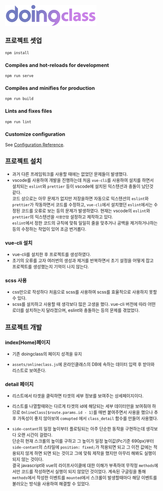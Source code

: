 <img src="/src/assets/imgs/logo_color.png" width="300">

## 프로젝트 셋업

```
npm install
```

### Compiles and hot-reloads for development

```
npm run serve
```

### Compiles and minifies for production

```
npm run build
```

### Lints and fixes files

```
npm run lint
```

### Customize configuration

See [Configuration Reference](https://cli.vuejs.org/config/).


## 프로젝트 설치
- 과거 다른 프레임워크를 사용할 때에는 없었던 문제들이 발생했다.
- vscode를 사용하여 개발을 진행하는데 처음 `vue-cli`를 사용하여 설치를 하면서 설치되는 `eslint`와 `prettier` 등이 vscode에 설치된 익스텐션과 충돌이 났던것 같다.  
코드 상으로는 아무 문제가 없지만 저장을하면 자동으로 익스텐션의 `eslint`와 `prettier`가 작동하면서 코드를 수정하고, `vue-cli`에서 설치했던 `eslint`에서는 수정된 코드를 오류로 보는 등의 문제가 발생하였다. 현재는 vscode의 `eslint`와 `prettier`의 익스텐션을 `사용안함` 설정하고 제작하고 있다.  
`eslint`에서 정한 코드의 규칙에 맞춰 일일히 줄을 맞추거나 공백을 제거하거나하는 등의 수정하는 작업이 있어 조금 번거롭다. 
### vue-cli 설치
- vue-cli를 설치한 후 프로젝트를 생성하였다.
- 초기의 오류를 고자 여러번의 생성과 제거를 반복하면서 초기 설정을 어떻게 잡고 프로젝트를 생성했는지 기억이 나지 않는다.
### scss 사용
- css만으로 작성하다 처음으로 scss를 사용하여 scss를 효율적으로 사용하지 못할 수 있다.
- scss를 설치하고 사용할 때 생각보다 많은 고생을 했다. vue-cli 버전에 따라 어떤 로더를 설치하는지 달라졌으며, eslint와 충돌하는 등의 문제를 겪었었다.


## 프로젝트 개발

### index(Home)페이지
- 기존 doingclass의 페이지 성격을 유지

- `assets/onlineclass.js`에 온라인클래스의 DB에 속하는 데이터 입력 후 받아와 리스트로 보여준다.

### detail 페이지
- 리스트에서 타겟을 클릭하면 타겟의 세부 정보를 보여주는 상세페이지이다.

- 리스트를 나열할때와는 다르게 타겟의 id에 해당되는 세부 데이터만을 보여줘야 하므로 `OnlineClass[$route.params.id - 1]`를 매번 붙여주면서 사용을 했으나 추 후 가독성이 좋지 않아보여 `comupted` 에서 `class_detail` 함수를 만들어 사용했다.

- `side-contant`의 일정 높이부터 플로팅되는 아주 단순한 동작을 구현하는데 생각보다 오랜 시간이 걸렸다.  
단순히 현재 스크롤의 높이를 구하고 그 높이가 일정 높이값(Pc기준 690px)부터 `side-contant`의 스타일에 `position: fixed;`가 적용되면 되고 그 이전 값에는 적용되지 않게 하면 되면 되는 것이고 그에 맞춰 제작을 했지만 아무리 해봐도 실행이 되지 않는 것이다.  
결국 javascript와 vue의 라이프사이클에 대한 이해가 부족하여 무작정 `methods`에서만 코드를 작성하면서 실행이 되지 않았던 것이었다. 
계속된 구글링을 통해 `methods`에서 작성한 이벤트를 `mounted`에서 스크롤이 발생할때마다 해당 이벤트를 불러오는 방식을 사용하여 해결할 수 있었다.  
